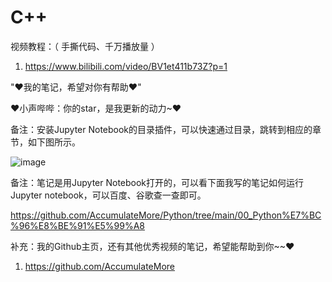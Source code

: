 # C++

视频教程：（ 手撕代码、千万播放量 ）

1. https://www.bilibili.com/video/BV1et411b73Z?p=1

"♥我的笔记，希望对你有帮助♥"

♥小声哔哔：你的star，是我更新的动力~♥

备注：安装Jupyter Notebook的目录插件，可以快速通过目录，跳转到相应的章节，如下图所示。

![image](https://user-images.githubusercontent.com/60348867/161884474-639f8818-5427-428d-a3a2-337c6ce776d3.png)

备注：笔记是用Jupyter Notebook打开的，可以看下面我写的笔记如何运行Jupyter notebook，可以百度、谷歌查一查即可。

https://github.com/AccumulateMore/Python/tree/main/00_Python%E7%BC%96%E8%BE%91%E5%99%A8

补充：我的Github主页，还有其他优秀视频的笔记，希望能帮助到你~~♥

1. https://github.com/AccumulateMore
